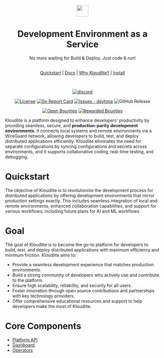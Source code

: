 <div align="center">
  <a href="https://kloudlite.io">
    <img src="https://github.com/kloudlite/kloudlite/assets/1580519/a31a5f78-2bde-45f1-8141-d23ee8231eb1" style="height:38px" />
  </a>
  <h1>
    Development Environment as a Service  
  </h1>
  <div>No more waiting for Build & Deploy. Just code & run!</div>
  <br />
  
[Quickstart](https://kloudlite.io) | [Docs](https://kloudlite.io/docs) | [Why Kloudlite?](https://kloudlite.io/why) | [Install](https://kloudlite.io/install)

  <br />

[![discord](https://img.shields.io/discord/934762910717194260?label=discord)](https://discord.gg/m5tYzQfcG8)

[![License](https://img.shields.io/badge/License-Apache--2.0-blue)](#license)
[![Go Report Card](https://goreportcard.com/badge/github.com/kloudlite/api)](https://goreportcard.com/report/github.com/kloudlite/api)
[![Issues - daytona](https://img.shields.io/github/issues/kloudlite/kloudlite)](https://github.com/kloudlite/kloudlite/issues)
![GitHub Release](https://img.shields.io/github/v/release/kloudlite/kloudlite)

[![Open Bounties](https://img.shields.io/endpoint?url=https%3A%2F%2Fconsole.algora.io%2Fapi%2Fshields%2Fkloudlite%2Fbounties%3Fstatus%3Dopen)](https://console.algora.io/org/kloudlite/bounties?status=open)
[![Rewarded Bounties](https://img.shields.io/endpoint?url=https%3A%2F%2Fconsole.algora.io%2Fapi%2Fshields%2Fkloudlite%2Fbounties%3Fstatus%3Dcompleted)](https://console.algora.io/org/kloudlite/bounties?status=completed)
</div>




Kloudlite is a platform designed to enhance developers' productivity by providing seamless, secure, and **production-parity development environments**. It connects local systems and remote environments via a WireGuard network, allowing developers to build, test, and deploy distributed applications efficiently. Kloudlite eliminates the need for separate configurations by syncing configurations and secrets across environments, and it supports collaborative coding, real-time testing, and debugging.

# Quickstart
The objective of Kloudlite is to revolutionize the development process for distributed applications by offering development environments that mirror production settings exactly. This includes seamless integration of local and remote environments, enhanced collaboration capabilities, and support for various workflows, including future plans for AI and ML workflows.

# Goal
The goal of Kloudlite is to become the go-to platform for developers to build, test, and deploy distributed applications with maximum efficiency and minimum friction. Kloudlite aims to:
- Provide a seamless development experience that matches production environments.
- Build a strong community of developers who actively use and contribute to the platform.
- Ensure high scalability, reliability, and security for all users.
- Foster innovation through open source contributions and partnerships with key technology providers.
- Offer comprehensive educational resources and support to help developers make the most of Kloudlite.

# Core Components
- [Platform API](https://github.com/kloudlite/api)
- [Dashboard](https://github.com/kloudlite/web)
- [Operators](https://github.com/kloudlite/operator)

